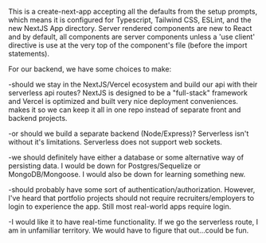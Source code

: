 This is a create-next-app accepting all the defaults from the setup prompts, which means it is configured for Typescript, Tailwind CSS, ESLint, and the new NextJS App directory. Server rendered components are new to React and by default, all components are server components unless a 'use client' directive is use at the very top of the component's file (before the import statements).

For our backend, we have some choices to make:

-should we stay in the NextJS/Vercel ecosystem and build our api with their serverless api routes? NextJS is designed to be a "full-stack" framework and Vercel is optimized and built very nice deployment conveniences. makes it so we can keep it all in one repo instead of separate front and backend projects.

-or should we build a separate backend (Node/Express)? Serverless isn't without it's limitations. Serverless does not support web sockets.

-we should definitely have either a database or some alternative way of persisting data. I would be down for Postgres/Sequelize or MongoDB/Mongoose. I would also be down for learning something new.

-should probably have some sort of authentication/authorization. However, I've heard that portfolio projects should not require recruiters/employers to login to experience the app. Still most real-world apps require login.

-I would like it to have real-time functionality. If we go the serverless route, I am in unfamiliar territory. We would have to figure that out...could be fun.
